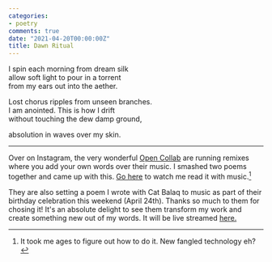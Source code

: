 ```yaml
---
categories:
- poetry
comments: true
date: "2021-04-20T00:00:00Z"
title: Dawn Ritual
---
```


I spin each morning from dream silk  
allow soft light to pour in a torrent  
from my ears out into the aether.  

Lost chorus ripples from unseen branches.  
I am anointed. This is how I drift  
without touching the dew damp ground,  

absolution in waves over my skin.

---
<!--more-->

Over on Instagram, the very wonderful [Open Collab](https://opencollab.co.uk/) are running remixes where you add your own words over their music. I smashed two poems together and came up with this. [Go here](https://www.instagram.com/p/CNUVPiql1jL/?utm_source=ig_web_copy_link) to watch me read it with music.[^1]

They are also setting a poem I wrote with Cat Balaq to music as part of their birthday celebration this weekend (April 24th). Thanks so much to them for chosing it! It's an absolute delight to see them transform my work and create something new out of my words. It will be live streamed [here.](https://www.youtube.com/watch?v=ZkT1a-OIDI8)

[^1]: It took me ages to figure out how to do it. New fangled technology eh?
